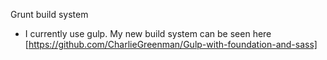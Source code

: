 Grunt build system
- I currently use gulp. My new build system can be seen here [https://github.com/CharlieGreenman/Gulp-with-foundation-and-sass]
